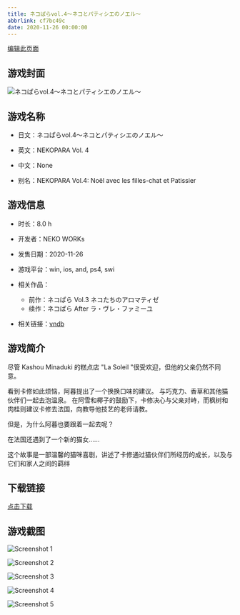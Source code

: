 ```yaml
---
title: ネコぱらvol.4～ネコとパティシエのノエル～
abbrlink: cf7bc49c
date: 2020-11-26 00:00:00
---
```

[编辑此页面](https://github.com/ACG-3/ADV3-source/blob/main/source/_posts/%E3%83%8D%E3%82%B3%E3%81%B1%E3%82%89vol.4%EF%BD%9E%E3%83%8D%E3%82%B3%E3%81%A8%E3%83%91%E3%83%86%E3%82%A3%E3%82%B7%E3%82%A8%E3%81%AE%E3%83%8E%E3%82%A8%E3%83%AB%EF%BD%9E.md)

## 游戏封面

![ネコぱらvol.4～ネコとパティシエのノエル～](https://pan.timero.xyz/d/onedrive/img_lib_001/%E3%83%8D%E3%82%B3%E3%81%B1%E3%82%89vol.4%EF%BD%9E%E3%83%8D%E3%82%B3%E3%81%A8%E3%83%91%E3%83%86%E3%82%A3%E3%82%B7%E3%82%A8%E3%81%AE%E3%83%8E%E3%82%A8%E3%83%AB%EF%BD%9E_cover.avif)


## 游戏名称

- 日文：ネコぱらvol.4～ネコとパティシエのノエル～
- 英文：NEKOPARA Vol. 4
- 中文：None

- 别名：NEKOPARA Vol.4: Noël avec les filles-chat et Patissier


## 游戏信息

- 时长：8.0 h
- 开发者：NEKO WORKs
- 发售日期：2020-11-26
- 游戏平台：win, ios, and, ps4, swi
- 相关作品：
   - 前作：ネコぱら Vol.3 ネコたちのアロマティゼ
   - 续作：ネコぱら After ラ・ヴレ・ファミーユ

- 相关链接：[vndb](https://vndb.org/v26052)


## 游戏简介

尽管 Kashou Minaduki 的糕点店 "La Soleil "很受欢迎，但他的父亲仍然不同意。

看到卡修如此烦恼，阿暮提出了一个换换口味的建议。
与巧克力、香草和其他猫伙伴们一起去泡温泉。
在阿雪和椰子的鼓励下，卡修决心与父亲对峙，而枫树和肉桂则建议卡修去法国，向教导他技艺的老师请教。

但是，为什么阿暮也要跟着一起去呢？

在法国还遇到了一个新的猫女......

这个故事是一部温馨的猫咪喜剧，讲述了卡修通过猫伙伴们所经历的成长，以及与它们和家人之间的羁绊




## 下载链接

[点击下载](https://pan.timero.xyz/onedrive/adv_lib_001/%E3%83%8D%E3%82%B3%E3%81%B1%E3%82%89vol.4%EF%BD%9E%E3%83%8D%E3%82%B3%E3%81%A8%E3%83%91%E3%83%86%E3%82%A3%E3%82%B7%E3%82%A8%E3%81%AE%E3%83%8E%E3%82%A8%E3%83%AB%EF%BD%9E)


## 游戏截图


![Screenshot 1](https://pan.timero.xyz/d/onedrive/img_lib_001/%E3%83%8D%E3%82%B3%E3%81%B1%E3%82%89vol.4%EF%BD%9E%E3%83%8D%E3%82%B3%E3%81%A8%E3%83%91%E3%83%86%E3%82%A3%E3%82%B7%E3%82%A8%E3%81%AE%E3%83%8E%E3%82%A8%E3%83%AB%EF%BD%9E_Screenshot_1.avif)

![Screenshot 2](https://pan.timero.xyz/d/onedrive/img_lib_001/%E3%83%8D%E3%82%B3%E3%81%B1%E3%82%89vol.4%EF%BD%9E%E3%83%8D%E3%82%B3%E3%81%A8%E3%83%91%E3%83%86%E3%82%A3%E3%82%B7%E3%82%A8%E3%81%AE%E3%83%8E%E3%82%A8%E3%83%AB%EF%BD%9E_Screenshot_2.avif)

![Screenshot 3](https://pan.timero.xyz/d/onedrive/img_lib_001/%E3%83%8D%E3%82%B3%E3%81%B1%E3%82%89vol.4%EF%BD%9E%E3%83%8D%E3%82%B3%E3%81%A8%E3%83%91%E3%83%86%E3%82%A3%E3%82%B7%E3%82%A8%E3%81%AE%E3%83%8E%E3%82%A8%E3%83%AB%EF%BD%9E_Screenshot_3.avif)

![Screenshot 4](https://pan.timero.xyz/d/onedrive/img_lib_001/%E3%83%8D%E3%82%B3%E3%81%B1%E3%82%89vol.4%EF%BD%9E%E3%83%8D%E3%82%B3%E3%81%A8%E3%83%91%E3%83%86%E3%82%A3%E3%82%B7%E3%82%A8%E3%81%AE%E3%83%8E%E3%82%A8%E3%83%AB%EF%BD%9E_Screenshot_4.avif)

![Screenshot 5](https://pan.timero.xyz/d/onedrive/img_lib_001/%E3%83%8D%E3%82%B3%E3%81%B1%E3%82%89vol.4%EF%BD%9E%E3%83%8D%E3%82%B3%E3%81%A8%E3%83%91%E3%83%86%E3%82%A3%E3%82%B7%E3%82%A8%E3%81%AE%E3%83%8E%E3%82%A8%E3%83%AB%EF%BD%9E_Screenshot_5.avif)

